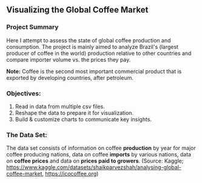 ## Visualizing the Global Coffee Market

### Project Summary
Here I attempt to assess the state of global coffee production and consumption. The project is mainly aimed to analyze Brazil's (largest producer of coffee in the world) production relative to other countries and compare importer volume vs. the prices they pay.

**Note:**
Coffee is the second most important commercial product that is exported by developing countries, after petroleum.

### Objectives:
1. Read in data from multiple csv files.
2. Reshape the data to prepare it for visualization.
3. Build & customize charts to communicate key insights.

### The Data Set:
The data set consists of information on coffee **production** by year for major coffee producing nations, data on coffee **imports** by various nations, data on **coffee prices** and data on **prices paid to growers**.
(Source: Kaggle; https://www.kaggle.com/datasets/shaikparvezshah/analysing-global-coffee-market, https://icocoffee.org)
